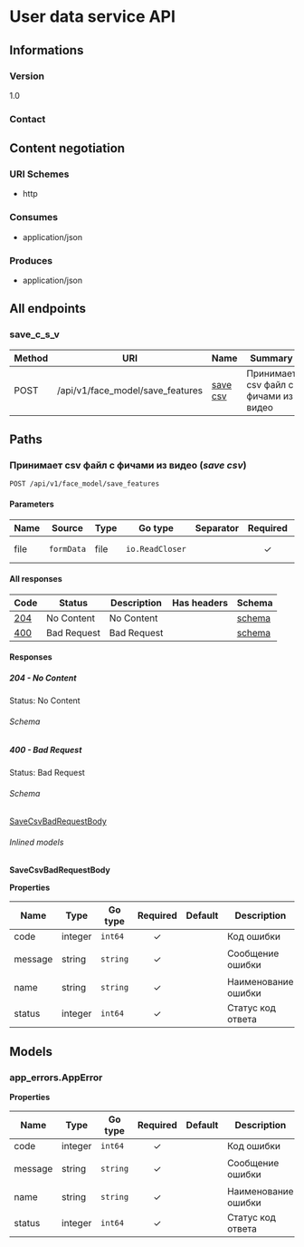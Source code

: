 


# User data service API
  

## Informations

### Version

1.0

### Contact

  

## Content negotiation

### URI Schemes
  * http

### Consumes
  * application/json

### Produces
  * application/json

## All endpoints

###  save_c_s_v

| Method  | URI     | Name   | Summary |
|---------|---------|--------|---------|
| POST | /api/v1/face_model/save_features | [save csv](#save-csv) | Принимает csv файл с фичами из видео |
  


## Paths

### <span id="save-csv"></span> Принимает csv файл с фичами из видео (*save csv*)

```
POST /api/v1/face_model/save_features
```

#### Parameters

| Name | Source | Type | Go type | Separator | Required | Default | Description |
|------|--------|------|---------|-----------| :------: |---------|-------------|
| file | `formData` | file | `io.ReadCloser` |  | ✓ |  | Загружаемый csv |

#### All responses
| Code | Status | Description | Has headers | Schema |
|------|--------|-------------|:-----------:|--------|
| [204](#save-csv-204) | No Content | No Content |  | [schema](#save-csv-204-schema) |
| [400](#save-csv-400) | Bad Request | Bad Request |  | [schema](#save-csv-400-schema) |

#### Responses


##### <span id="save-csv-204"></span> 204 - No Content
Status: No Content

###### <span id="save-csv-204-schema"></span> Schema

##### <span id="save-csv-400"></span> 400 - Bad Request
Status: Bad Request

###### <span id="save-csv-400-schema"></span> Schema
   
  

[SaveCsvBadRequestBody](#save-csv-bad-request-body)

###### Inlined models

**<span id="save-csv-bad-request-body"></span> SaveCsvBadRequestBody**


  



**Properties**

| Name | Type | Go type | Required | Default | Description | Example |
|------|------|---------|:--------:| ------- |-------------|---------|
| code | integer| `int64` | ✓ | | Код ошибки | `26002` |
| message | string| `string` | ✓ | | Сообщение ошибки | `entity not found` |
| name | string| `string` | ✓ | | Наименование ошибки | `NotFound` |
| status | integer| `int64` | ✓ | | Статус код ответа | `404` |



## Models

### <span id="app-errors-app-error"></span> app_errors.AppError


  



**Properties**

| Name | Type | Go type | Required | Default | Description | Example |
|------|------|---------|:--------:| ------- |-------------|---------|
| code | integer| `int64` | ✓ | | Код ошибки | `26002` |
| message | string| `string` | ✓ | | Сообщение ошибки | `entity not found` |
| name | string| `string` | ✓ | | Наименование ошибки | `NotFound` |
| status | integer| `int64` | ✓ | | Статус код ответа | `404` |


